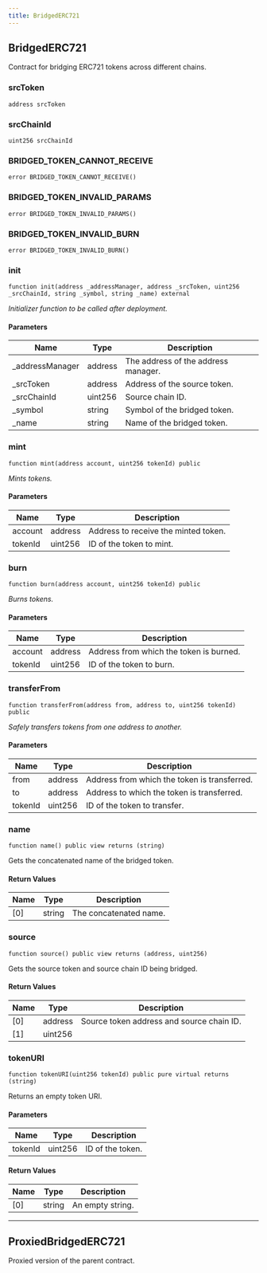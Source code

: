 ```yaml
---
title: BridgedERC721
---
```


## BridgedERC721

Contract for bridging ERC721 tokens across different chains.

### srcToken

```solidity
address srcToken
```

### srcChainId

```solidity
uint256 srcChainId
```

### BRIDGED_TOKEN_CANNOT_RECEIVE

```solidity
error BRIDGED_TOKEN_CANNOT_RECEIVE()
```

### BRIDGED_TOKEN_INVALID_PARAMS

```solidity
error BRIDGED_TOKEN_INVALID_PARAMS()
```

### BRIDGED_TOKEN_INVALID_BURN

```solidity
error BRIDGED_TOKEN_INVALID_BURN()
```

### init

```solidity
function init(address _addressManager, address _srcToken, uint256 _srcChainId, string _symbol, string _name) external
```

_Initializer function to be called after deployment._

#### Parameters

| Name             | Type    | Description                         |
| ---------------- | ------- | ----------------------------------- |
| \_addressManager | address | The address of the address manager. |
| \_srcToken       | address | Address of the source token.        |
| \_srcChainId     | uint256 | Source chain ID.                    |
| \_symbol         | string  | Symbol of the bridged token.        |
| \_name           | string  | Name of the bridged token.          |

### mint

```solidity
function mint(address account, uint256 tokenId) public
```

_Mints tokens._

#### Parameters

| Name    | Type    | Description                          |
| ------- | ------- | ------------------------------------ |
| account | address | Address to receive the minted token. |
| tokenId | uint256 | ID of the token to mint.             |

### burn

```solidity
function burn(address account, uint256 tokenId) public
```

_Burns tokens._

#### Parameters

| Name    | Type    | Description                             |
| ------- | ------- | --------------------------------------- |
| account | address | Address from which the token is burned. |
| tokenId | uint256 | ID of the token to burn.                |

### transferFrom

```solidity
function transferFrom(address from, address to, uint256 tokenId) public
```

_Safely transfers tokens from one address to another._

#### Parameters

| Name    | Type    | Description                                  |
| ------- | ------- | -------------------------------------------- |
| from    | address | Address from which the token is transferred. |
| to      | address | Address to which the token is transferred.   |
| tokenId | uint256 | ID of the token to transfer.                 |

### name

```solidity
function name() public view returns (string)
```

Gets the concatenated name of the bridged token.

#### Return Values

| Name | Type   | Description            |
| ---- | ------ | ---------------------- |
| [0]  | string | The concatenated name. |

### source

```solidity
function source() public view returns (address, uint256)
```

Gets the source token and source chain ID being bridged.

#### Return Values

| Name | Type    | Description                               |
| ---- | ------- | ----------------------------------------- |
| [0]  | address | Source token address and source chain ID. |
| [1]  | uint256 |                                           |

### tokenURI

```solidity
function tokenURI(uint256 tokenId) public pure virtual returns (string)
```

Returns an empty token URI.

#### Parameters

| Name    | Type    | Description      |
| ------- | ------- | ---------------- |
| tokenId | uint256 | ID of the token. |

#### Return Values

| Name | Type   | Description      |
| ---- | ------ | ---------------- |
| [0]  | string | An empty string. |

---

## ProxiedBridgedERC721

Proxied version of the parent contract.
